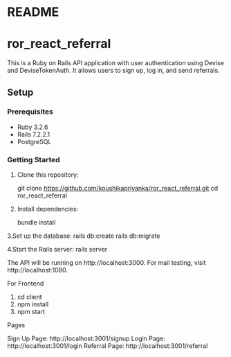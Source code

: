 # README

# ror_react_referral

This is a Ruby on Rails API application with user authentication using Devise and DeviseTokenAuth. It allows users to sign up, log in, and send referrals.

## Setup

### Prerequisites

- Ruby 3.2.6
- Rails 7.2.2.1
- PostgreSQL

### Getting Started

1. Clone this repository:

   git clone https://github.com/koushikapriyanka/ror_react_referral.git
   cd ror_react_referral

2. Install dependencies:

	bundle install

3.Set up the database:
	rails db:create
	rails db:migrate

4.Start the Rails server:
	rails server
	
The API will be running on http://localhost:3000.
For mail testing, visit http://localhost:1080.


For Frontend

1. cd client
2. npm install
3. npm start


Pages

Sign Up Page: http://localhost:3001/signup
Login Page: http://localhost:3001/login
Referral Page: http://localhost:3001/referral

